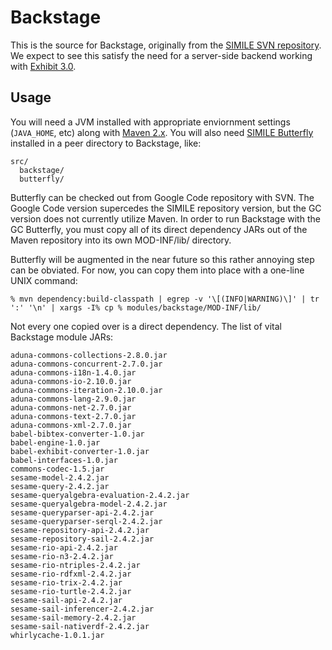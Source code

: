Backstage
=========

This is the source for Backstage, originally from the [SIMILE SVN
repository][1].  We expect to see this satisfy the need for a
server-side backend working with [Exhibit 3.0][2].

Usage
-----

You will need a JVM installed with appropriate enviornment settings
(`JAVA_HOME`, etc) along with [Maven 2.x][4].  You will also need
[SIMILE Butterfly][3] installed in a peer directory to Backstage, like:

```
src/
  backstage/
  butterfly/
```

Butterfly can be checked out from Google Code repository with SVN.  The
Google Code version supercedes the SIMILE repository version, but the
GC version does not currently utilize Maven.  In order to run Backstage
with the GC Butterfly, you must copy all of its direct dependency JARs
out of the Maven repository into its own MOD-INF/lib/ directory.

Butterfly will be augmented in the near future so this rather annoying
step can be obviated.  For now, you can copy them into place with a
one-line UNIX command:

```
% mvn dependency:build-classpath | egrep -v '\[(INFO|WARNING)\]' | tr ':' '\n' | xargs -I% cp % modules/backstage/MOD-INF/lib/

```

Not every one copied over is a direct dependency.  The list of vital
Backstage module JARs:

```
aduna-commons-collections-2.8.0.jar
aduna-commons-concurrent-2.7.0.jar
aduna-commons-i18n-1.4.0.jar
aduna-commons-io-2.10.0.jar
aduna-commons-iteration-2.10.0.jar
aduna-commons-lang-2.9.0.jar
aduna-commons-net-2.7.0.jar
aduna-commons-text-2.7.0.jar
aduna-commons-xml-2.7.0.jar
babel-bibtex-converter-1.0.jar
babel-engine-1.0.jar
babel-exhibit-converter-1.0.jar
babel-interfaces-1.0.jar
commons-codec-1.5.jar
sesame-model-2.4.2.jar
sesame-query-2.4.2.jar
sesame-queryalgebra-evaluation-2.4.2.jar
sesame-queryalgebra-model-2.4.2.jar
sesame-queryparser-api-2.4.2.jar
sesame-queryparser-serql-2.4.2.jar
sesame-repository-api-2.4.2.jar
sesame-repository-sail-2.4.2.jar
sesame-rio-api-2.4.2.jar
sesame-rio-n3-2.4.2.jar
sesame-rio-ntriples-2.4.2.jar
sesame-rio-rdfxml-2.4.2.jar
sesame-rio-trix-2.4.2.jar
sesame-rio-turtle-2.4.2.jar
sesame-sail-api-2.4.2.jar
sesame-sail-inferencer-2.4.2.jar
sesame-sail-memory-2.4.2.jar
sesame-sail-nativerdf-2.4.2.jar
whirlycache-1.0.1.jar
```

[1]: http://simile.mit.edu/repository/backstage/trunk/
[2]: https://github.com/zepheira/exhibit3/
[3]: https://code.google.com/p/simile-butterfly/
[4]: http://maven.apache.org/
